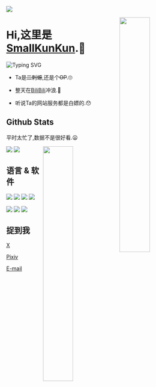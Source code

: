 <p>
  <img src="https://count.getloli.com/get/@SmallKunKun?theme=rule34">
</p>

<img align='right' src='https://pic3.zhimg.com/80/v2-699d82063f906bc695b313999a4abcf6_720w.webp' width="40%">

# Hi,这里是[SmallKunKun](https://kunkun.eu.org/).🤗

![Typing SVG](https://readme-typing-svg.demolab.com?font=Fira+Code&pause=2000&color=7957d5&random=false&width=435&lines=Dream+it.+Chase+it.+Code+it.)

- Ta是~~二刺螈~~,还是个~~OP~~.🙄

- 整天在[BiliBili](https://bilibili.com/)冲浪.🍺

- 听说Ta的网站服务都是白嫖的.😯

## Github Stats

平时太忙了,数据不是很好看.😦 

<img src='https://github-readme-stats.vercel.app/api?username=SmallKunKun&hide_border=true&show_icons=true&theme=buefy&icon_color=7957d5'>

<img src='https://github-readme-stats-one-bice.vercel.app/api/top-langs/?username=NephrenCake&layout=compact&exclude_repo=SmallKunKun.github.io&hide_border=true&langs_count=10&theme=buefy'>

<img align='right' src='https://pic1.zhimg.com/80/v2-8cad98e03aaffbc4be351e22e51d8978_720w.webp' width="40%">

## 语言 & 软件

[![](https://img.shields.io/badge/-HTML5-E34F26?style=flat-square&logo=html5&logoColor=white)](https://html.spec.whatwg.org/)
[![](https://img.shields.io/badge/-CSS3-1572B6?style=flat-square&logo=css3&logoColor=white)](https://www.w3.org/Style/CSS/)
[![](https://img.shields.io/badge/-JavaScript-f7e018?style=flat-square&logo=javascript&logoColor=white)](https://www.ecma-international.org/)
[![](https://img.shields.io/badge/Python-3.11-326c9c?logo=Python&logoColor=326c9c)](https://www.python.org/)

[![](https://img.shields.io/badge/WebStorm-前端-07c3f2?style=flat-square&logo=WebStorm&labelColor=ffffff&logoColor=000000)](https://www.jetbrains.com/zh-cn/webstorm/)
[![](https://img.shields.io/badge/PyCharm-Python-21d789?style=flat-square&logo=PyCharm&labelColor=ffffff&logoColor=000000)](https://www.jetbrains.com/zh-cn/pyCharm/)
[![](https://img.shields.io/badge/VSCode-编辑器-007ACC?style=flat-square&logo=Visual%20Studio%20Code&labelColor=ffffff&logoColor=007ACC)](https://code.visualstudio.com/)

## 捉到我

[X](https://twitter.com/Small_KunKun/)

[Pixiv](https://www.pixiv.net/users/66642954)

[E-mail](mailto:me@kunkun.eu.org)
